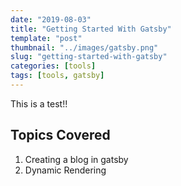 ```yaml
---
date: "2019-08-03"
title: "Getting Started With Gatsby"
template: "post"
thumbnail: "../images/gatsby.png"
slug: "getting-started-with-gatsby"
categories: [tools]
tags: [tools, gatsby]
---
```


This is a test!!

## Topics Covered

1. Creating a blog in gatsby
2. Dynamic Rendering
